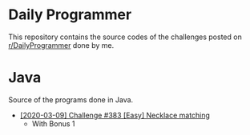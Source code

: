 # Daily Programmer

This repository contains the source codes of the challenges posted on [r/DailyProgrammer](https://www.reddit.com/r/dailyprogrammer/) done by me.

# Java

Source of the programs done in Java.

* [[2020-03-09] Challenge #383 [Easy] Necklace matching](https://github.com/ViiRaLe/Daily-Programmer/blob/master/Java/Necklace%20matching/NecklaceMatching.java)
  - With Bonus 1
